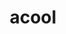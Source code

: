 ---
inv_num: 2019-050
add_credit:
url: 2019-050-acool
title: acool
year: '2019'
display_year: '2019'
medium: IQDemy Premium UV ink on IKEA LINNMON table tops
dims: '118 x 88.5 '
pitch:
ps:
live_url:
youtube:
related_code:
subheading:
download:
commission:
layout: things-i-made
---